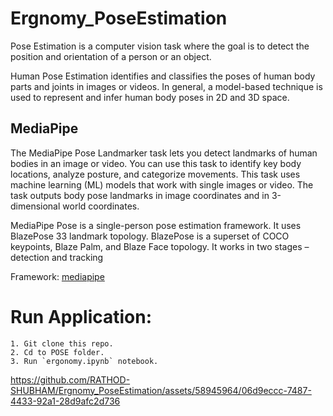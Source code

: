 # Ergnomy_PoseEstimation
Pose Estimation is a computer vision task where the goal is to detect the position and orientation of a person or an object.

Human Pose Estimation identifies and classifies the poses of human body parts and joints in images or videos. In general, a model-based technique is used to represent and infer human body poses in 2D and 3D space.


## MediaPipe
The MediaPipe Pose Landmarker task lets you detect landmarks of human bodies in an image or video. You can use this task to identify key body locations, analyze posture, and categorize movements. This task uses machine learning (ML) models that work with single images or video. The task outputs body pose landmarks in image coordinates and in 3-dimensional world coordinates.


MediaPipe Pose is a single-person pose estimation framework. It uses BlazePose 33 landmark topology. BlazePose is a superset of COCO keypoints, Blaze Palm, and Blaze Face topology. It works in two stages – detection and tracking

Framework: [mediapipe](https://developers.google.com/mediapipe/solutions/vision/pose_landmarker)


# Run Application:
    1. Git clone this repo.
    2. Cd to POSE folder.
    3. Run `ergonomy.ipynb` notebook.



https://github.com/RATHOD-SHUBHAM/Ergnomy_PoseEstimation/assets/58945964/06d9eccc-7487-4433-92a1-28d9afc2d736

